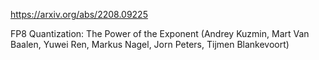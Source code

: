 https://arxiv.org/abs/2208.09225

FP8 Quantization: The Power of the Exponent (Andrey Kuzmin, Mart Van Baalen, Yuwei Ren, Markus Nagel, Jorn Peters, Tijmen Blankevoort)